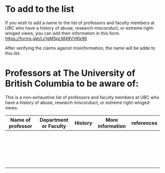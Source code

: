 # To add to the list
If you wish to add a name to the list of professors and faculty members at UBC who have a history of abuse, research misconduct, or extreme right-winged views, you can add their information in this form. 
https://forms.gle/Lv1gMSpLM49VVKk96

After verifying the claims against misinformation, the name will be adde to this list. 

# Professors at The University of British Columbia to be aware of:
This is a non-exhaustive list of professors and faculty members at UBC who have a history of abuse, research misconduct, or extreme right-winged views.

| Name of professor  | Department or Faculty | History | More information | references |
|:---:|:---:|:---:|:---:|:---:|
|  | | | | |
|  | | | | |
|  | | | | |
|  | | | | |
|  | | | | |
|  | | | | |
|  | | | | |
|  | | | | |
|  | | | | |
|  | | | | |
|  | | | | |
|  | | | | |
|  | | | | |
|  | | | | |
|  | | | | |
|  | | | | |
|  | | | | |
|  | | | | |
|  | | | | |
|  | | | | |
